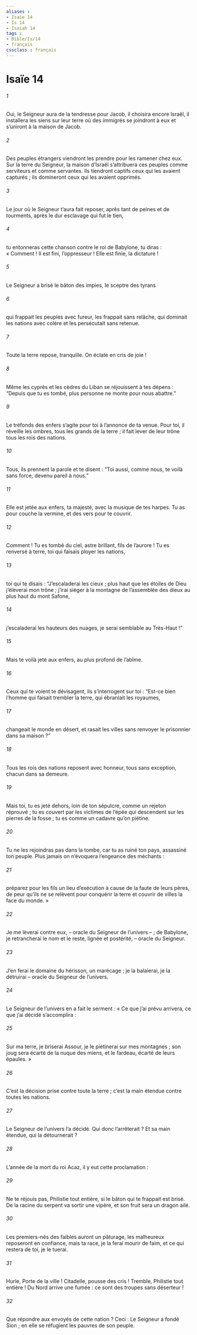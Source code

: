 ```yaml
---
aliases : 
- Isaïe 14
- Is 14
- Isaiah 14
tags : 
- Bible/Is/14
- français
cssclass : français
---
```


# Isaïe 14

###### 1
Oui, le Seigneur aura de la tendresse pour Jacob,
il choisira encore Israël,
il installera les siens sur leur terre
où des immigrés se joindront à eux
et s’uniront à la maison de Jacob.
###### 2
Des peuples étrangers viendront les prendre
pour les ramener chez eux.
Sur la terre du Seigneur,
la maison d’Israël s’attribuera ces peuples
comme serviteurs et comme servantes.
Ils tiendront captifs ceux qui les avaient capturés ;
ils domineront ceux qui les avaient opprimés.
###### 3
Le jour où le Seigneur t’aura fait reposer,
après tant de peines et de tourments,
après le dur esclavage qui fut le tien,
###### 4
tu entonneras cette chanson contre le roi de Babylone,
tu diras :
« Comment ! Il est fini, l’oppresseur !
Elle est finie, la dictature !
###### 5
Le Seigneur a brisé le bâton des impies,
le sceptre des tyrans
###### 6
qui frappait les peuples avec fureur,
les frappait sans relâche,
qui dominait les nations avec colère
et les persécutait sans retenue.
###### 7
Toute la terre repose, tranquille.
On éclate en cris de joie !
###### 8
Même les cyprès et les cèdres du Liban
se réjouissent à tes dépens :
“Depuis que tu es tombé,
plus personne ne monte pour nous abattre.”
###### 9
Le tréfonds des enfers s’agite pour toi
à l’annonce de ta venue.
Pour toi, il réveille les ombres,
tous les grands de la terre ;
il fait lever de leur trône
tous les rois des nations.
###### 10
Tous, ils prennent la parole et te disent :
“Toi aussi, comme nous, te voilà sans force,
devenu pareil à nous.”
###### 11
Elle est jetée aux enfers, ta majesté,
avec la musique de tes harpes.
Tu as pour couche la vermine,
et des vers pour te couvrir.
###### 12
Comment ! Tu es tombé du ciel,
astre brillant, fils de l’aurore !
Tu es renversé à terre,
toi qui faisais ployer les nations,
###### 13
toi qui te disais :
“J’escaladerai les cieux ;
plus haut que les étoiles de Dieu
j’élèverai mon trône ;
j’irai siéger à la montagne de l’assemblée des dieux
au plus haut du mont Safone,
###### 14
j’escaladerai les hauteurs des nuages,
je serai semblable au Très-Haut !”
###### 15
Mais te voilà jeté aux enfers,
au plus profond de l’abîme.
###### 16
Ceux qui te voient te dévisagent,
ils s’interrogent sur toi :
“Est-ce bien l’homme qui faisait trembler la terre,
qui ébranlait les royaumes,
###### 17
changeait le monde en désert,
et rasait les villes
sans renvoyer le prisonnier dans sa maison ?”
###### 18
Tous les rois des nations
reposent avec honneur, tous sans exception,
chacun dans sa demeure.
###### 19
Mais toi, tu es jeté dehors,
loin de ton sépulcre,
comme un rejeton réprouvé ;
tu es couvert par les victimes de l’épée
qui descendent sur les pierres de la fosse ;
tu es comme un cadavre qu’on piétine.
###### 20
Tu ne les rejoindras pas dans la tombe,
car tu as ruiné ton pays,
assassiné ton peuple.
Plus jamais on n’évoquera
l’engeance des méchants :
###### 21
préparez pour les fils un lieu d’exécution
à cause de la faute de leurs pères,
de peur qu’ils ne se relèvent pour conquérir la terre
et couvrir de villes la face du monde. »
###### 22
Je me lèverai contre eux,
– oracle du Seigneur de l’univers – ;
de Babylone, je retrancherai
le nom et le reste, lignée et postérité,
– oracle du Seigneur.
###### 23
J’en ferai le domaine du hérisson,
un marécage ;
je la balaierai, je la détruirai
– oracle du Seigneur de l’univers.
###### 24
Le Seigneur de l’univers en a fait le serment :
« Ce que j’ai prévu arrivera,
ce que j’ai décidé s’accomplira :
###### 25
Sur ma terre, je briserai Assour,
je le piétinerai sur mes montagnes ;
son joug sera écarté de la nuque des miens,
et le fardeau, écarté de leurs épaules. »
###### 26
C’est la décision
prise contre toute la terre ;
c’est la main
étendue contre toutes les nations.
###### 27
Le Seigneur de l’univers l’a décidé.
Qui donc l’arrêterait ?
Et sa main étendue,
qui la détournerait ?
###### 28
L’année de la mort du roi Acaz,
il y eut cette proclamation :
###### 29
Ne te réjouis pas, Philistie tout entière,
si le bâton qui te frappait est brisé.
De la racine du serpent va sortir une vipère,
et son fruit sera un dragon ailé.
###### 30
Les premiers-nés des faibles auront un pâturage,
les malheureux reposeront en confiance,
mais ta race, je la ferai mourir de faim,
et ce qui restera de toi, je le tuerai.
###### 31
Hurle, Porte de la ville ! Citadelle, pousse des cris !
Tremble, Philistie tout entière !
Du Nord arrive une fumée :
ce sont des troupes sans déserteur !
###### 32
Que répondre aux envoyés de cette nation ?
Ceci : Le Seigneur a fondé Sion ;
en elle se réfugient les pauvres de son peuple.

